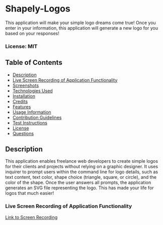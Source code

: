 # Shapely-Logos
This application will make your simple logo dreams come true! Once you enter in your information, this application will generate a new logo for you based on your responses!

### License: MIT

## Table of Contents
- [Description](#description)
- [Live Screen Recording of Application Functionality](#live-screen-recording-of-application-functionality)
- [Screenshots](#screenshots)
- [Technologies Used](#technologies-used)
- [Installation](#installation)
- [Credits](#credits)
- [Features](#features)
- [Usage Information](#usage-information)
- [Contribution Guidelines](#contribution-guidelines)
- [Test Instructions](#test-instructions)
- [License](#license)
- [Questions](#questions)

## Description

This application enables freelance web developers to create simple logos for their clients and projects without relying on a graphic designer. It uses inquirer to prompt users within the command line for logo details, such as text content, text color, shape choice (triangle, square, or circle), and the color of the shape. Once the user answers all prompts, the application generates an SVG file representing the logo. This has made your life for logos that much easier!

### Live Screen Recording of Application Functionality
[Link to Screen Recording](https://drive.google.com/file/d/1PzrVTDdUa1pXKIKy05KZxdHyMVpudFAI/view)

